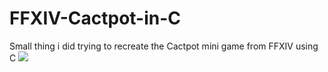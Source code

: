 # FFXIV-Cactpot-in-C
Small thing i did trying to recreate the Cactpot mini game from FFXIV using C
<img src="https://lds-img.finalfantasyxiv.com/h/a/iz8hPErahlHeQp0gVomPxPY6_8.jpg" />

